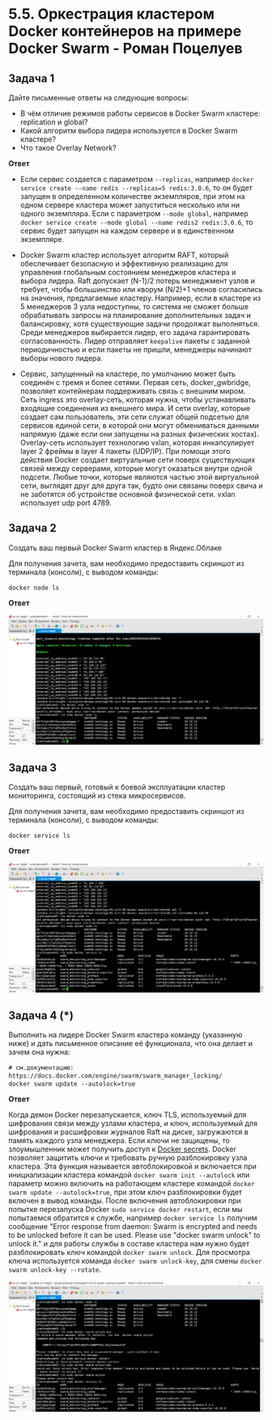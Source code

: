 # 5.5. Оркестрация кластером Docker контейнеров на примере Docker Swarm - Роман Поцелуев

## Задача 1

Дайте письменные ответы на следующие вопросы:

- В чём отличие режимов работы сервисов в Docker Swarm кластере: replication и global?
- Какой алгоритм выбора лидера используется в Docker Swarm кластере?
- Что такое Overlay Network?

__Ответ__

- Если сервис создается с параметром `--replicas`, например `docker service create --name redis --replicas=5 redis:3.0.6`, то он будет запущен в определенном количестве экземпляров, при этом на одном сервере кластера может запуститься несколько или ни одного экземпляра. Если с параметром `--mode global`, например `docker service create --mode global --name redis2 redis:3.0.6`, то сервис будет запущен на каждом сервере и в единственном экземпляре.

- Docker Swarm кластер использует алгоритм RAFT, который обеспечивает безопасную и эффективную реализацию для управления глобальным состоянием менеджеров кластера и выбора лидера. Raft допускает (N-1)/2 потерь менеджмент узлов и требует, чтобы большинство или кворум (N/2)+1 членов согласились на значения, предлагаемые кластеру. Например, если в кластере из 5 менеджеров 3 узла недоступны, то система не сможет больше обрабатывать запросы на планирование дополнительных задач и балансировку, хотя существующие задачи продолжат выполняться. Среди менеджеров выбирается лидер, его задача гарантировать согласованность. Лидер отправляет `keepalive` пакеты с заданной периодичностью и если пакеты не пришли, менеджеры начинают выборы нового лидера.

- Сервис, запущенный на кластере, по умолчанию может быть соединён с тремя и более сетями. Первая сеть, docker_gwbridge, позволяет контейнерам поддерживать связь с внешним миром. Сеть ingress это overlay-сеть, которая нужна, чтобы устанавливать входящие соединения из внешнего мира. И сети overlay, которые создает сам пользователь, эти сети служат общей подсетью для сервисов единой сети, в которой они могут обмениваться данными напрямую (даже если они запущены на разных физических хостах). Overlay-сеть использует технологию vxlan, которая инкапсулирует layer 2 фреймы в layer 4 пакеты (UDP/IP). При помощи этого действия Docker создает виртуальные сети поверх существующих связей между серверами, которые могут оказаться внутри одной подсети. Любые точки, которые являются частью этой виртуальной сети, выглядят друг для друга так, будто они связаны поверх свича и не заботятся об устройстве основной физической сети. vxlan использует udp port 4789.

## Задача 2

Создать ваш первый Docker Swarm кластер в Яндекс.Облаке

Для получения зачета, вам необходимо предоставить скриншот из терминала (консоли), с выводом команды:
```
docker node ls
```

__Ответ__

![Рисунок20](img/20.png)

## Задача 3

Создать ваш первый, готовый к боевой эксплуатации кластер мониторинга, состоящий из стека микросервисов.

Для получения зачета, вам необходимо предоставить скриншот из терминала (консоли), с выводом команды:
```
docker service ls
```

__Ответ__

![Рисунок30](img/30.png)

## Задача 4 (*)

Выполнить на лидере Docker Swarm кластера команду (указанную ниже) и дать письменное описание её функционала, что она делает и зачем она нужна:
```
# см.документацию: https://docs.docker.com/engine/swarm/swarm_manager_locking/
docker swarm update --autolock=true
```

__Ответ__

Когда демон Docker перезапускается, ключ TLS, используемый для шифрования связи между узлами кластера, и ключ, используемый для шифрования и расшифровки журналов Raft на диске, загружаются в память каждого узла менеджера. Если ключи не защищены, то злоумышленник может получить доступ к [Docker secrets](https://docs.docker.com/engine/swarm/secrets/). Docker позволяет защитить ключи и требовать ручную разблокировку узла кластера. Эта функция называется автоблокировкой и включается при инициализации кластера командой `docker swarm init --autolock` или параметр можно включить на работающем кластере командой `docker swarm update --autolock=true`, при этом ключ разблокировки будет включен в вывод команды. После включения автоблокировки при попытке перезапуска Docker `sudo service docker restart`, если мы попытаемся обратится к службе, например `docker service ls` получим сообщение "Error response from daemon: Swarm is encrypted and needs to be unlocked before it can be used. Please use "docker swarm unlock" to unlock it." и для работы службы в составе кластера нам нужно будет разблокировать ключ командой `docker swarm unlock`. Для просмотра ключа используется команда `docker swarm unlock-key`, для смены `docker swarm unlock-key --rotate`.

![Рисунок40](img/40.png)

